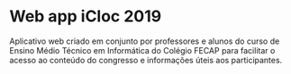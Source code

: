 # Web app iCloc 2019

Aplicativo web criado em conjunto por professores e alunos do curso de Ensino Médio Técnico em Informática do Colégio FECAP para facilitar o acesso ao conteúdo do congresso e informações úteis aos participantes.
